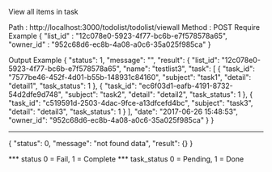 View all items in task

Path : http://localhost:3000/todolist/todolist/viewall
Method : POST
Require Example 
{ 
  "list_id" : "12c078e0-5923-4f77-bc6b-e7f578578a65",
  "owner_id" : "952c68d6-ec8b-4a08-a0c6-35a025f985ca"
}

Output Example 
{
  "status": 1,
  "message": "",
  "result": {
    "list_id": "12c078e0-5923-4f77-bc6b-e7f578578a65",
    "name": "testlist3",
    "task": [
      {
        "task_id": "7577be46-452f-4d01-b55b-148931c84160",
        "subject": "task1",
        "detail": "detail1",
        "task_status": 1
      },
      {
        "task_id": "ec6f03d1-eafb-4191-8732-54d2dfe9d748",
        "subject": "task2",
        "detail": "detail2",
        "task_status": 1
      },
      {
        "task_id": "c519591d-2503-4dac-9fce-a13dfcefd4bc",
        "subject": "task3",
        "detail": "detail3",
        "task_status": 1
      }
    ],
    "date": "2017-06-26 15:48:53",
    "owner_id": "952c68d6-ec8b-4a08-a0c6-35a025f985ca"
  }
}
_______________________________________ 

{
  "status": 0,
  "message": "not found data",
  "result": {}
}

*** status 0 = Fail, 1 = Complete
*** task_status 0 = Pending, 1 = Done 